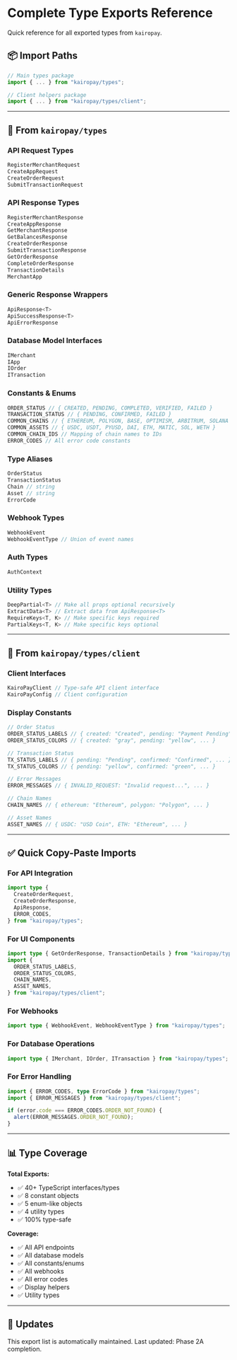# Complete Type Exports Reference

Quick reference for all exported types from `kairopay`.

## 📦 Import Paths

```typescript
// Main types package
import { ... } from "kairopay/types";

// Client helpers package
import { ... } from "kairopay/types/client";
```

---

## 🎯 From `kairopay/types`

### API Request Types

```typescript
RegisterMerchantRequest
CreateAppRequest
CreateOrderRequest
SubmitTransactionRequest
```

### API Response Types

```typescript
RegisterMerchantResponse
CreateAppResponse
GetMerchantResponse
GetBalancesResponse
CreateOrderResponse
SubmitTransactionResponse
GetOrderResponse
CompleteOrderResponse
TransactionDetails
MerchantApp
```

### Generic Response Wrappers

```typescript
ApiResponse<T>
ApiSuccessResponse<T>
ApiErrorResponse
```

### Database Model Interfaces

```typescript
IMerchant
IApp
IOrder
ITransaction
```

### Constants & Enums

```typescript
ORDER_STATUS // { CREATED, PENDING, COMPLETED, VERIFIED, FAILED }
TRANSACTION_STATUS // { PENDING, CONFIRMED, FAILED }
COMMON_CHAINS // { ETHEREUM, POLYGON, BASE, OPTIMISM, ARBITRUM, SOLANA }
COMMON_ASSETS // { USDC, USDT, PYUSD, DAI, ETH, MATIC, SOL, WETH }
COMMON_CHAIN_IDS // Mapping of chain names to IDs
ERROR_CODES // All error code constants
```

### Type Aliases

```typescript
OrderStatus
TransactionStatus
Chain // string
Asset // string
ErrorCode
```

### Webhook Types

```typescript
WebhookEvent
WebhookEventType // Union of event names
```

### Auth Types

```typescript
AuthContext
```

### Utility Types

```typescript
DeepPartial<T> // Make all props optional recursively
ExtractData<T> // Extract data from ApiResponse<T>
RequireKeys<T, K> // Make specific keys required
PartialKeys<T, K> // Make specific keys optional
```

---

## 🎨 From `kairopay/types/client`

### Client Interfaces

```typescript
KairoPayClient // Type-safe API client interface
KairoPayConfig // Client configuration
```

### Display Constants

```typescript
// Order Status
ORDER_STATUS_LABELS // { created: "Created", pending: "Payment Pending", ... }
ORDER_STATUS_COLORS // { created: "gray", pending: "yellow", ... }

// Transaction Status
TX_STATUS_LABELS // { pending: "Pending", confirmed: "Confirmed", ... }
TX_STATUS_COLORS // { pending: "yellow", confirmed: "green", ... }

// Error Messages
ERROR_MESSAGES // { INVALID_REQUEST: "Invalid request...", ... }

// Chain Names
CHAIN_NAMES // { ethereum: "Ethereum", polygon: "Polygon", ... }

// Asset Names
ASSET_NAMES // { USDC: "USD Coin", ETH: "Ethereum", ... }
```

---

## ✅ Quick Copy-Paste Imports

### For API Integration

```typescript
import type {
  CreateOrderRequest,
  CreateOrderResponse,
  ApiResponse,
  ERROR_CODES,
} from "kairopay/types";
```

### For UI Components

```typescript
import type { GetOrderResponse, TransactionDetails } from "kairopay/types";
import {
  ORDER_STATUS_LABELS,
  ORDER_STATUS_COLORS,
  CHAIN_NAMES,
  ASSET_NAMES,
} from "kairopay/types/client";
```

### For Webhooks

```typescript
import type { WebhookEvent, WebhookEventType } from "kairopay/types";
```

### For Database Operations

```typescript
import type { IMerchant, IOrder, ITransaction } from "kairopay/types";
```

### For Error Handling

```typescript
import { ERROR_CODES, type ErrorCode } from "kairopay/types";
import { ERROR_MESSAGES } from "kairopay/types/client";

if (error.code === ERROR_CODES.ORDER_NOT_FOUND) {
  alert(ERROR_MESSAGES.ORDER_NOT_FOUND);
}
```

---

## 📊 Type Coverage

**Total Exports:**
- ✅ 40+ TypeScript interfaces/types
- ✅ 8 constant objects
- ✅ 5 enum-like objects
- ✅ 4 utility types
- ✅ 100% type-safe

**Coverage:**
- ✅ All API endpoints
- ✅ All database models
- ✅ All constants/enums
- ✅ All webhooks
- ✅ All error codes
- ✅ Display helpers
- ✅ Utility types

---

## 🔄 Updates

This export list is automatically maintained. Last updated: Phase 2A completion.

